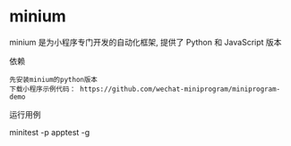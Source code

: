 # minium
minium 是为小程序专门开发的自动化框架, 提供了 Python 和 JavaScript 版本

依赖

    先安装minium的python版本
    下载小程序示例代码： https://github.com/wechat-miniprogram/miniprogram-demo

运行用例

minitest -p apptest -g
